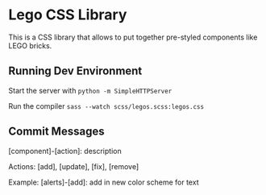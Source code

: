 # Lego CSS Library

This is a CSS library that allows to put together pre-styled components like LEGO bricks.

## Running Dev Environment

Start the server with `python -m SimpleHTTPServer`

Run the compiler `sass --watch scss/legos.scss:legos.css`

## Commit Messages

[component]-[action]: description

Actions: [add], [update], [fix], [remove]

Example: [alerts]-[add]: add in new color scheme for text